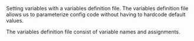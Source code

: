 
Setting variables with a variables definition file. The variables definition file allows us to parameterize config code without having to hardcode default values.

The variables definition file consist of variable names and assignments.
